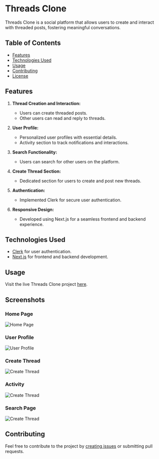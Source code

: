 # Threads Clone

Threads Clone is a social platform that allows users to create and interact with threaded posts, fostering meaningful conversations.

## Table of Contents

- [Features](#features)
- [Technologies Used](#technologies-used)
- [Usage](#usage)
- [Contributing](#contributing)
- [License](#license)

## Features

1. **Thread Creation and Interaction:**
   - Users can create threaded posts.
   - Other users can read and reply to threads.

2. **User Profile:**
   - Personalized user profiles with essential details.
   - Activity section to track notifications and interactions.

3. **Search Functionality:**
   - Users can search for other users on the platform.

4. **Create Thread Section:**
   - Dedicated section for users to create and post new threads.

5. **Authentication:**
   - Implemented Clerk for secure user authentication.

6. **Responsive Design:**
   - Developed using Next.js for a seamless frontend and backend experience.

## Technologies Used

- [Clerk](https://clerk.dev/) for user authentication.
- [Next.js](https://nextjs.org/) for frontend and backend development.

## Usage

Visit the live Threads Clone project [here](https://threads-clone-eta-liard.vercel.app/sign-in).

## Screenshots

### Home Page
![Home Page](https://github.com/adrianhajdin/threads/assets/97094951/f4c0ee57-6ad6-4f40-9605-34397d849b7d)

### User Profile
![User Profile](https://github.com/adrianhajdin/threads/assets/97094951/d6e5add3-e880-48c5-a3a8-af0e68426f26)

### Create Thread
![Create Thread](https://github.com/adrianhajdin/threads/assets/97094951/8d9520a2-0992-4502-96f8-285161e6324e)

### Activity
![Create Thread](https://github.com/adrianhajdin/threads/assets/97094951/9c510b25-8ba6-4d78-a925-c225b1c0186d)

### Search Page
![Create Thread](https://github.com/adrianhajdin/threads/assets/97094951/1c008592-aa5b-4a81-ad09-2d4a535a771a)


## Contributing

Feel free to contribute to the project by [creating issues](https://github.com/your-username/threads-clone/issues) or submitting pull requests.
